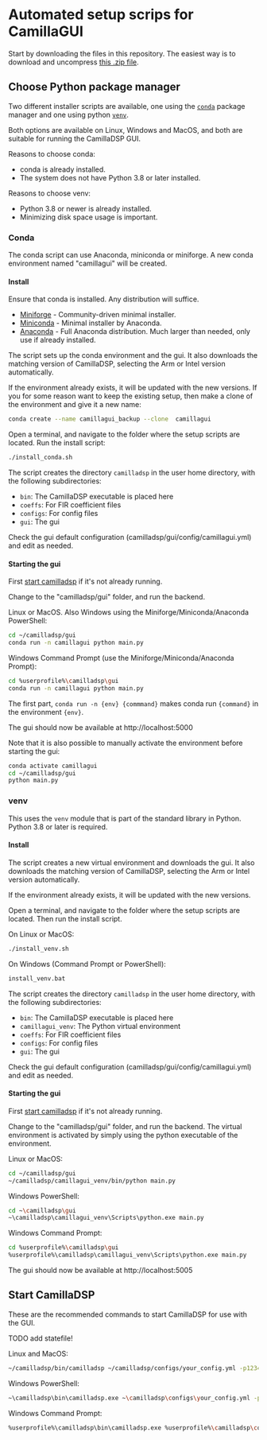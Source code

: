 # Automated setup scrips for CamillaGUI

Start by downloading the files in this repository. The easiest way is to download and uncompress [this .zip file](https://github.com/HEnquist/camilladsp-setupscripts/archive/refs/heads/master.zip).

## Choose Python package manager
Two different installer scripts are available,
one using the [`conda`](#conda) package manager and one using python [`venv`](#venv).

Both options are available on Linux, Windows and MacOS,
and both are suitable for running the CamillaDSP GUI.

Reasons to choose conda:
- conda is already installed.
- The system does not have Python 3.8 or later installed.

Reasons to choose venv:
- Python 3.8 or newer is already installed.
- Minimizing disk space usage is important.

### Conda

The conda script can use Anaconda, miniconda or miniforge. A new conda environment named "camillagui" will be created.

#### Install
Ensure that conda is installed. Any distribution will suffice.
- [Miniforge](https://github.com/conda-forge/miniforge) - Community-driven minimal installer.
- [Miniconda](https://docs.conda.io/projects/miniconda/en/latest/) - Minimal installer by Anaconda.
- [Anaconda](https://www.anaconda.com/download) - Full Anaconda distribution. Much larger than needed, only use if already installed.

The script sets up the conda environment and the gui. It also downloads the matching version of CamillaDSP, selecting the Arm or Intel version automatically.

If the environment already exists, it will be updated with the new versions. If you for some reason want to keep the existing setup, then make a clone of the environment and give it a new name:
```sh
conda create --name camillagui_backup --clone  camillagui
```

Open a terminal, and navigate to the folder where the setup scripts are located. Run the install script:
```sh
./install_conda.sh
```

The script creates the directory `camilladsp` in the user home directory,
with the following subdirectories:
- `bin`: The CamillaDSP executable is placed here
- `coeffs`: For FIR coefficient files
- `configs`: For config files
- `gui`: The gui

Check the gui default configuration (camilladsp/gui/config/camillagui.yml)
and edit as needed.


#### Starting the gui

First [start camilladsp](#start-camilladsp) if it's not already running.

Change to the "camilladsp/gui" folder, and run the backend. 

Linux or MacOS. Also Windows using the Miniforge/Miniconda/Anaconda PowerShell:
```sh
cd ~/camilladsp/gui
conda run -n camillagui python main.py
```

Windows Command Prompt (use the Miniforge/Miniconda/Anaconda Prompt):
```sh
cd %userprofile%\camilladsp\gui
conda run -n camillagui python main.py
```

The first part, `conda run -n {env} {commmand}` makes conda run `{command}` in the environment `{env}`.

The gui should now be available at http://localhost:5000

Note that it is also possible to manually activate the environment before starting the gui:
```sh
conda activate camillagui
cd ~/camilladsp/gui
python main.py
```


### venv

This uses the `venv` module that is part of the standard library in Python.
Python 3.8 or later is required.

#### Install
The script creates a new virtual environment and downloads the gui. It also downloads the matching version of CamillaDSP, selecting the Arm or Intel version automatically.

If the environment already exists, it will be updated with the new versions.

Open a terminal, and navigate to the folder where the setup scripts are located.
Then run the install script.

On Linux or MacOS:
```sh
./install_venv.sh
```

On Windows (Command Prompt or PowerShell):
```sh
install_venv.bat
```

The script creates the directory `camilladsp` in the user home directory,
with the following subdirectories:
- `bin`: The CamillaDSP executable is placed here
- `camillagui_venv`: The Python virtual environment
- `coeffs`: For FIR coefficient files
- `configs`: For config files
- `gui`: The gui

Check the gui default configuration (camilladsp/gui/config/camillagui.yml)
and edit as needed.

#### Starting the gui

First [start camilladsp](#start-camilladsp) if it's not already running.

Change to the "camilladsp/gui" folder, and run the backend.
The virtual environment is activated by simply using
the python executable of the environment.

Linux or MacOS:
```sh
cd ~/camilladsp/gui
~/camilladsp/camillagui_venv/bin/python main.py
```

Windows PowerShell:
```sh
cd ~\camilladsp\gui
~\camilladsp\camillagui_venv\Scripts\python.exe main.py
```

Windows Command Prompt:
```sh
cd %userprofile%\camilladsp\gui
%userprofile%\camilladsp\camillagui_venv\Scripts\python.exe main.py
```

The gui should now be available at http://localhost:5005


## Start CamillaDSP
These are the recommended commands to start CamillaDSP for use with the GUI. 

TODO add statefile!

Linux and MacOS:
```sh
~/camilladsp/bin/camilladsp ~/camilladsp/configs/your_config.yml -p1234 -w
```

Windows PowerShell:
```sh
~\camilladsp\bin\camilladsp.exe ~\camilladsp\configs\your_config.yml -p1234 -w
```

Windows Command Prompt:
```sh
%userprofile%\camilladsp\bin\camilladsp.exe %userprofile%\camilladsp\configs\your_config.yml -p1234 -w
```